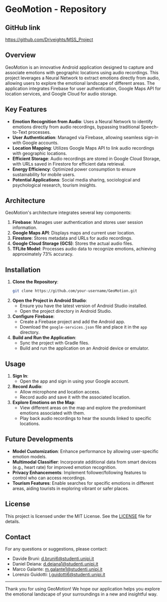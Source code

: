 # GeoMotion - Repository

## GitHub link
https://github.com/Driveights/MSS_Project

## Overview

GeoMotion is an innovative Android application designed to capture and associate emotions with geographic locations using audio recordings. This project leverages a Neural Network to extract emotions directly from audio, allowing users to explore the emotional landscape of different areas. The application integrates Firebase for user authentication, Google Maps API for location services, and Google Cloud for audio storage. 

## Key Features

- **Emotion Recognition from Audio**: Uses a Neural Network to identify emotions directly from audio recordings, bypassing traditional Speech-to-Text processes.
- **User Authentication**: Managed via Firebase, allowing seamless sign-in with Google accounts.
- **Location Mapping**: Utilizes Google Maps API to link audio recordings with geographic locations.
- **Efficient Storage**: Audio recordings are stored in Google Cloud Storage, with URLs saved in Firestore for efficient data retrieval.
- **Energy Efficiency**: Optimized power consumption to ensure sustainability for mobile users.
- **Potential Applications**: Social media sharing, sociological and psychological research, tourism insights.

## Architecture

GeoMotion's architecture integrates several key components:

1. **Firebase**: Manages user authentication and stores user session information.
2. **Google Maps API**: Displays maps and current user location.
3. **Firestore**: Stores metadata and URLs for audio recordings.
4. **Google Cloud Storage (GCS)**: Stores the actual audio files.
5. **TFLite Model**: Processes audio data to recognize emotions, achieving approximately 73% accuracy.

## Installation

1. **Clone the Repository**:
   ```bash
   git clone https://github.com/your-username/GeoMotion.git
   ```
2. **Open the Project in Android Studio**:
   - Ensure you have the latest version of Android Studio installed.
   - Open the project directory in Android Studio.
3. **Configure Firebase**:
   - Create a Firebase project and add the Android app.
   - Download the `google-services.json` file and place it in the `app` directory.
4. **Build and Run the Application**:
   - Sync the project with Gradle files.
   - Build and run the application on an Android device or emulator.

## Usage

1. **Sign In**:
   - Open the app and sign in using your Google account.
2. **Record Audio**:
   - Allow microphone and location access.
   - Record audio and save it with the associated location.
3. **Explore Emotions on the Map**:
   - View different areas on the map and explore the predominant emotions associated with them.
   - Play back audio recordings to hear the sounds linked to specific locations.

## Future Developments

- **Model Customization**: Enhance performance by allowing user-specific emotion models.
- **Multimodal Classifier**: Incorporate additional data from smart devices (e.g., heart rate) for improved emotion recognition.
- **Privacy Enhancements**: Implement follower/following features to control who can access recordings.
- **Tourism Features**: Enable searches for specific emotions in different areas, aiding tourists in exploring vibrant or safer places.

## License

This project is licensed under the MIT License. See the [LICENSE](LICENSE) file for details.

## Contact

For any questions or suggestions, please contact:

- Davide Bruni: d.bruni6@studenti.unipi.it
- Daniel Deiana: d.deiana1@studenti.unipi.it
- Marco Galante: m.galante1@studenti.unipi.it
- Lorenzo Guidotti: l.guidotti6@studenti.unipi.it

---

Thank you for using GeoMotion! We hope our application helps you explore the emotional landscape of your surroundings in a new and insightful way.
